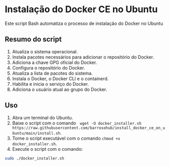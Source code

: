 # Instalação do Docker CE no Ubuntu

Este script Bash automatiza o processo de instalação do Docker no Ubuntu

## Resumo do script

1. Atualiza o sistema operacional.
2. Instala pacotes necessários para adicionar o repositório do Docker.
3. Adiciona a chave GPG oficial do Docker.
4. Configura o repositório do Docker.
5. Atualiza a lista de pacotes do sistema.
6. Instala o Docker, o Docker CLI e o containerd.
7. Habilita e inicia o serviço do Docker.
8. Adiciona o usuário atual ao grupo do Docker.

## Uso

1. Abra um terminal do Ubuntu.
2. Baixe o script com o comando &nbsp;
`wget -O docker_installer.sh https://raw.githubusercontent.com/barrosohub/install_docker_ce_on_ubuntu/main/install.sh`.
3. Torne o script executável com o comando `chmod +x docker_installer.sh`.
4. Execute o script com o comando:

```bash
sudo ./docker_installer.sh
```
